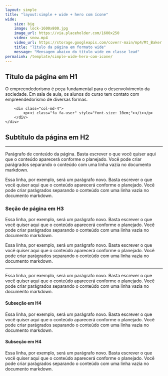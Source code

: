 ```yaml
---
layout: simple
title: "layout:simple + wide + hero com ícone"
wide:
    size: big
    image: lock-1600x800.jpg
    image_url: https://via.placeholder.com/1600x250
    video: snow.mp4
    video_url: https://storage.googleapis.com/coverr-main/mp4/Mt_Baker.mp4
    title: "Título da página em formato wide"
    message: "Mensagem abaixo do título wide em classe lead"
permalink: /template/simple-wide-hero-com-icone/
---
```


<section class="hero">
    <div class="row align-items-center">
        <div class="col-md-8">
            <h1>Título da página em H1</h1>
            <p class="lead">O empreendedorismo é peça fundamental para o desenvolvimento da sociedade. Em sala de aula, os alunos do curso tem contato com empreendedorismo de diversas formas.</p>
        </div>

        <div class="col-md-4">
            <p><i class="fa fa-user" style="font-size: 10em;"></i></p>
        </div>
    </div>
</section>

## Subtítulo da página em H2
---

Parágrafo de conteúdo da página. Basta escrever o que você quiser aqui que o conteúdo aparecerá conforme o planejado. Você pode criar parágrados separando o conteúdo com uma linha vazia no documento markdown.

Essa linha, por exemplo, será um parágrafo novo. Basta escrever o que você quiser aqui que o conteúdo aparecerá conforme o planejado. Você pode criar parágrados separando o conteúdo com uma linha vazia no documento markdown.


### Seção de página em H3

Essa linha, por exemplo, será um parágrafo novo. Basta escrever o que você quiser aqui que o conteúdo aparecerá conforme o planejado. Você pode criar parágrados separando o conteúdo com uma linha vazia no documento markdown.

Essa linha, por exemplo, será um parágrafo novo. Basta escrever o que você quiser aqui que o conteúdo aparecerá conforme o planejado. Você pode criar parágrados separando o conteúdo com uma linha vazia no documento markdown.

___

Essa linha, por exemplo, será um parágrafo novo. Basta escrever o que você quiser aqui que o conteúdo aparecerá conforme o planejado. Você pode criar parágrados separando o conteúdo com uma linha vazia no documento markdown.

#### Subseção em H4

Essa linha, por exemplo, será um parágrafo novo. Basta escrever o que você quiser aqui que o conteúdo aparecerá conforme o planejado. Você pode criar parágrados separando o conteúdo com uma linha vazia no documento markdown.

#### Subseção em H4

Essa linha, por exemplo, será um parágrafo novo. Basta escrever o que você quiser aqui que o conteúdo aparecerá conforme o planejado. Você pode criar parágrados separando o conteúdo com uma linha vazia no documento markdown.